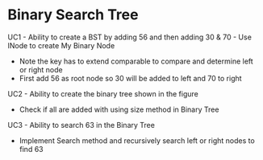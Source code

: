 # Binary Search Tree
UC1 - Ability to create a BST by adding 56 and then adding 30 & 70 - Use INode to create My Binary Node 
- Note the key has to extend comparable to compare and determine left or right node
- First add 56 as root node so 30 will be added to left and 70 to right

UC2 - Ability to create the binary tree shown in the figure
- Check if all are added with using size method in Binary Tree

UC3 - Ability to search 63 in the Binary Tree
- Implement Search method and recursively search left or right nodes to find 63
